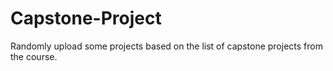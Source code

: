 # Capstone-Project
Randomly upload some projects based on the list of capstone projects from the course.
